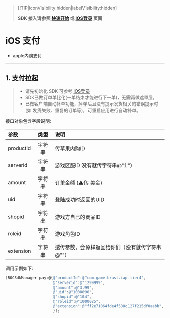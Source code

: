 > [!TIP|iconVisibility:hidden|labelVisibility:hidden]
> 
> **SDK 接入请参照 [快速开始](/started/quickstart-ios.md) 或 [IOS登录](/core/login/access-ios.md) 页面**

# iOS 支付
- apple内购支付

---

## 1. 支付拉起
> * 请先初始化 SDK 可参考 [IOS登录](/core/login/access-ios.md) 
> * SDK已做订单单比化(一单结束才能进行下一单)，无需再做遮罩层。
> * 已做客户端自动补单功能，掉单后且没有提示发货相关的错误提示时(如:发货失败、重复的订单等)，可重启应用进行自动补单。

接口对象包含字段说明:

| 参数   | 类型 |     说明 |
| :-- | :---: | :-- |
| productId | 字符串 | 传苹果内购ID |
| serverid | 字符串 | 游戏区服ID 没有就传字符串@"1"） |
| amount | 字符串 | 订单金额  (⚠️传 美金) |
| uid | 字符串 | 登陆成功时返回的UID |
| shopid | 字符串 | 游戏方自己的商品ID |
| roleid | 字符串 | 游戏角色ID |
| extension | 字符串 | 透传参数，会原样返回给你们（没有就传字符串@""） |

调用示例如下:

```objectivec
[ROCSdkManager pay:@{@"productId":@"com.game.brast.iap.tier4",
                     @"serverid":@"1299999",
                     @"amount":@"3.99",
                     @"uid":@"1000090",
                     @"shopid":@"104",
                     @"roleid":@"1000025",
                     @"extension":@"ff2e71064fde4f588c127f215df0aabb",
                     }];
```

